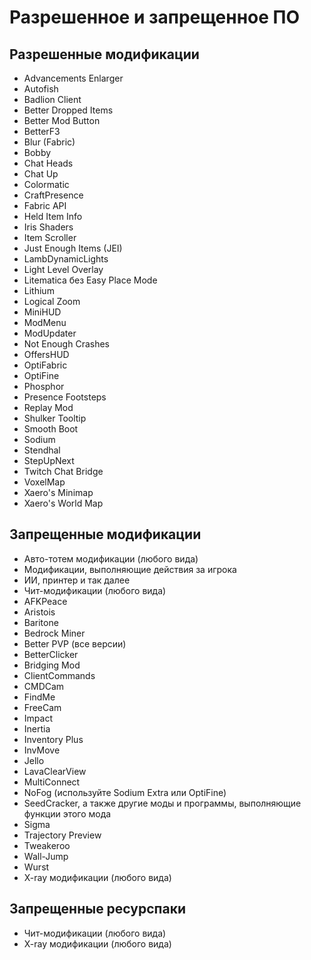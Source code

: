 # Разрешенное и запрещенное ПО

## Разрешенные модификации
- Advancements Enlarger
- Autofish
- Badlion Client
- Better Dropped Items
- Better Mod Button
- BetterF3
- Blur (Fabric)
- Bobby
- Chat Heads
- Chat Up
- Colormatic
- CraftPresence
- Fabric API
- Held Item Info
- Iris Shaders
- Item Scroller
- Just Enough Items (JEI)
- LambDynamicLights
- Light Level Overlay
- Litematica без Easy Place Mode
- Lithium
- Logical Zoom
- MiniHUD
- ModMenu
- ModUpdater
- Not Enough Crashes
- OffersHUD
- OptiFabric
- OptiFine
- Phosphor
- Presence Footsteps
- Replay Mod
- Shulker Tooltip
- Smooth Boot
- Sodium
- Stendhal
- StepUpNext
- Twitch Chat Bridge
- VoxelMap
- Xaero's Minimap
- Xaero's World Map

## Запрещенные модификации
- Авто-тотем модификации (любого вида)
- Модификации, выполняющие действия за игрока
- ИИ, принтер и так далее
- Чит-модификации (любого вида)
- AFKPeace
- Aristois
- Baritone
- Bedrock Miner
- Better PVP (все версии)
- BetterClicker
- Bridging Mod
- ClientCommands
- CMDCam
- FindMe
- FreeCam
- Impact
- Inertia
- Inventory Plus
- InvMove
- Jello
- LavaClearView
- MultiConnect
- NoFog (используйте Sodium Extra или OptiFine)
- SeedCracker, а также другие моды и программы, выполняющие функции этого мода
- Sigma
- Trajectory Preview
- Tweakeroo
- Wall-Jump
- Wurst
- X-ray модификации (любого вида)

## Запрещенные ресурспаки
- Чит-модификации (любого вида)
- X-ray модификации (любого вида)